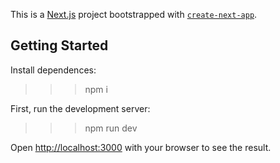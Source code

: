 This is a [Next.js](https://nextjs.org/) project bootstrapped with [`create-next-app`](https://github.com/vercel/next.js/tree/canary/packages/create-next-app).

## Getting Started
Install dependences:
>>>npm i

First, run the development server:

>>>npm run dev

Open [http://localhost:3000](http://localhost:3000) with your browser to see the result.
